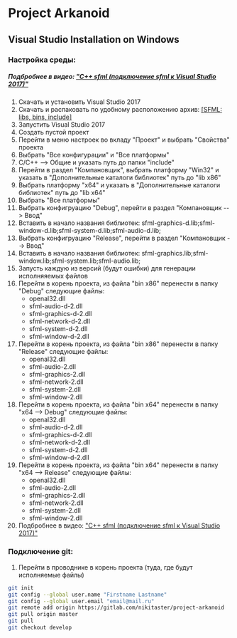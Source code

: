 # Project Arkanoid 

## Visual Studio Installation on Windows

### Настройка среды:
##### Подбробнее в видео: ["С++ sfml (подключение sfml к Visual Studio 2017)"](https://youtu.be/w339OWGlSo0)
1. Скачать и установить Visual Studio 2017
2. Скачать и распаковать по удобному расположению архив: [[SFML: libs, bins, include]](https://drive.google.com/open?id=1PYmDT_LDqlECPm76dn-sFZtU69Yym-Q6)
3. Запустить Visual Studio 2017
4. Создать пустой проект
5. Перейти в меню настроек во вкладу "Проект" и выбрать "Свойства" проекта
6. Выбрать "Все конфигурации" и "Все платформы"
7. С/С++ --> Общие и указать путь до папки "include" 
8. Перейти в раздел "Компановщик", выбрать платформу "Win32" и указать в "Дополнительные каталоги библиотек" путь до "lib x86"
9. Выбрать платформу "x64" и указать в "Дополнительные каталоги библиотек" путь до "lib x64"
10. Выбрать "Все платформы"
11. Выбрать конфигруацию "Debug", перейти в раздел "Компановщик --> Ввод"
12. Вставить в начало названия библиотек: sfml-graphics-d.lib;sfml-window-d.lib;sfml-system-d.lib;sfml-audio-d.lib;
13. Выбрать конфигруацию "Release", перейти в раздел "Компановщик --> Ввод"
14. Вставить в начало названия библиотек: sfml-graphics.lib;sfml-window.lib;sfml-system.lib;sfml-audio.lib;
15. Запусть каждую из версий (будут ошибки) для генерации исполняяемых файлов
16. Перейти в корень проекта, из файла "bin x86" перенести в папку "Debug" следующие файлы: 
    * openal32.dll
    * sfml-audio-d-2.dll
    * sfml-graphics-d-2.dll
    * sfml-network-d-2.dll
    * sfml-system-d-2.dll
    * sfml-window-d-2.dll
17. Перейти в корень проекта, из файла "bin x86" перенести в папку "Release" следующие файлы: 
    * openal32.dll
    * sfml-audio-2.dll
    * sfml-graphics-2.dll
    * sfml-network-2.dll
    * sfml-system-2.dll
    * sfml-window-2.dll
18. Перейти в корень проекта, из файла "bin x64" перенести в папку "x64 --> Debug" следующие файлы: 
    * openal32.dll
    * sfml-audio-d-2.dll
    * sfml-graphics-d-2.dll
    * sfml-network-d-2.dll
    * sfml-system-d-2.dll
    * sfml-window-d-2.dll
19. Перейти в корень проекта, из файла "bin x64" перенести в папку "x64 --> Release" следующие файлы: 
    * openal32.dll
    * sfml-audio-2.dll
    * sfml-graphics-2.dll
    * sfml-network-2.dll
    * sfml-system-2.dll
    * sfml-window-2.dll
20. Подбробнее в видео: ["С++ sfml (подключение sfml к Visual Studio 2017)"](https://youtu.be/w339OWGlSo0)

### Подключение git:
1. Перейти в проводнике в корень проекта (туда, где будут исполняемые файлы)
```Bash
git init
git config --global user.name "Firstname Lastname"
git config --global user.email "email@mail.ru"
git remote add origin https://gitlab.com/nikitaster/project-arkanoid
git pull origin master
git pull
git checkout develop
```
